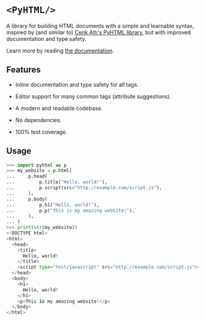 # `<PyHTML/>`

A library for building HTML documents with a simple and learnable syntax,
inspired by (and similar to)
[Cenk Altı's PyHTML library](https://github.com/cenkalti/pyhtml), but
with improved documentation and type safety.

Learn more by reading [the documentation](https://comp1010unsw.github.io/pyhtml-enhanced/).

## Features

* Inline documentation and type safety for all tags.

* Editor support for many common tags (attribute suggestions).

* A modern and readable codebase.

* No dependencies.

* 100% test coverage.

## Usage

```py
>>> import pyhtml as p
>>> my_website = p.html(
...     p.head(
...         p.title("Hello, world!"),
...         p.script(src="http://example.com/script.js"),
...     ),
...     p.body(
...         p.h1("Hello, world!"),
...         p.p("This is my amazing website!"),
...     ),
... )
>>> print(str(my_website))
<!DOCTYPE html>
<html>
  <head>
    <title>
      Hello, world!
    </title>
    <script type="text/javascript" src="http://example.com/script.js"></script>
  </head>
  <body>
    <h1>
      Hello, world!
    </h1>
    <p>This is my amazing website!</p>
  </body>
</html>

```
